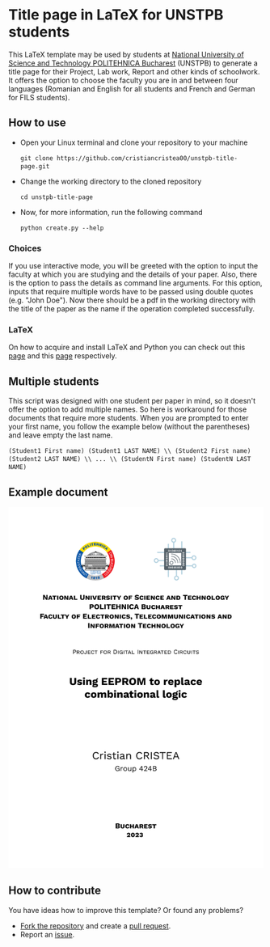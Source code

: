 # Title page in LaTeX for UNSTPB students

This LaTeX template may be used by students at [National University of Science and Technology POLITEHNICA Bucharest](https://upb.ro/en/) (UNSTPB) to generate a title page for their Project, Lab work, Report and other kinds of schoolwork. It offers the option to choose the faculty you are in and between four languages (Romanian and English for all students and French and German for FILS students).

## How to use

- Open your Linux terminal and clone your repository to your machine

  ```shell
  git clone https://github.com/cristiancristea00/unstpb-title-page.git
  ```

- Change the working directory to the cloned repository

  ```shell
  cd unstpb-title-page
  ```

- Now, for more information, run the following command

  ```shell
  python create.py --help
  ```

### Choices

If you use interactive mode, you will be greeted with the option to input the faculty at which you are studying and the details of your paper. Also, there is the option to pass the details as command line arguments. For this option, inputs that require multiple words have to be passed using double quotes (e.g. "John Doe"). Now there should be a pdf in the working directory with the title of the paper as the name if the operation completed successfully.

### LaTeX

On how to acquire and install LaTeX and Python you can check out this [page](https://www.tug.org/texlive/quickinstall.html) and this [page](https://www.python.org/) respectively.

## Multiple students

This script was designed with one student per paper in mind, so it doesn't offer the option to add multiple names. So here is workaround for those documents that require more students. When you are prompted to enter your first name, you follow the example below (without the parentheses) and leave empty the last name.

```
(Student1 First name) (Student1 LAST NAME) \\ (Student2 First name) (Student2 LAST NAME) \\ ... \\ (StudentN First name) (StudentN LAST NAME)
```

## Example document

[![Example](https://raw.githubusercontent.com/cristiancristea00/unstpb-title-page/main/example/example.png)](https://github.com/cristiancristea00/unstpb-title-page/blob/main/example/example.pdf)

## How to contribute

You have ideas how to improve this template?
Or found any problems?

- [Fork the repository](https://help.github.com/articles/fork-a-repo/) and create a [pull request](https://help.github.com/articles/creating-a-pull-request-from-a-fork/).
- Report an [issue](https://github.com/cristiancristea00/unstpb-title-page/issues).
